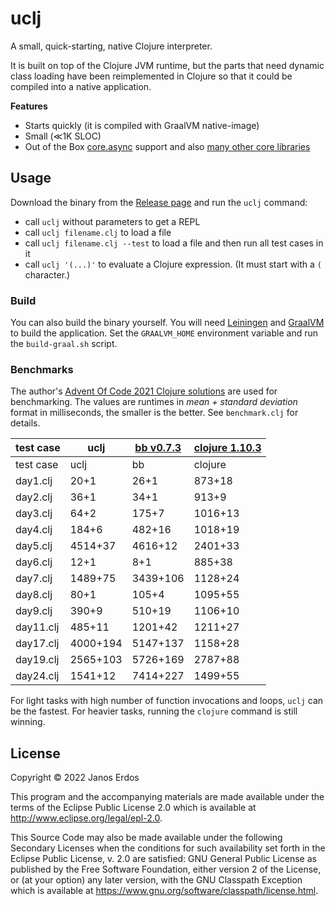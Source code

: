 # uclj

A small, quick-starting, native Clojure interpreter.

It is built on top of the Clojure JVM runtime, but the parts that need dynamic class loading have been reimplemented in Clojure so that it could be compiled into a native application.

**Features**

- Starts quickly (it is compiled with GraalVM native-image)
- Small (≪1K SLOC)
- Out of the Box [core.async](https://github.com/clojure/core.async) support and also [many other core libraries](https://github.com/erdos/uclj/blob/master/src/uclj/core.clj#L10)

## Usage

Download the binary from the [Release page](https://github.com/erdos/uclj/releases) and run the `uclj` command:
- call `uclj` without parameters to get a REPL
- call `uclj filename.clj` to load a file
- call `uclj filename.clj --test` to load a file and then run all test cases in it
- call `uclj '(...)'` to evaluate a Clojure expression. (It must start with a `(` character.)

### Build

You can also build the binary yourself. You will need [Leiningen](https://leiningen.org/) and [GraalVM](https://www.graalvm.org/downloads/) to build the application. Set the `GRAALVM_HOME` environment variable and run the `build-graal.sh` script.

### Benchmarks

The author's [Advent Of Code 2021 Clojure solutions](https://github.com/erdos/advent-of-code) are used for benchmarking. The values are runtimes in _mean + standard deviation_ format in milliseconds, the smaller is the better. See `benchmark.clj` for details.

| test case | uclj | [bb v0.7.3](https://github.com/babashka/babashka) | [clojure 1.10.3](https://clojure.org/)
| --------- | ---- | ------------------------------------------------- | ---------------------------------------
| test case  | uclj       | bb         | clojure
| day1.clj   | 20+1       | 26+1       | 873+18
| day2.clj   | 36+1       | 34+1       | 913+9
| day3.clj   | 64+2       | 175+7      | 1016+13
| day4.clj   | 184+6      | 482+16     | 1018+19
| day5.clj   | 4514+37    | 4616+12    | 2401+33
| day6.clj   | 12+1       | 8+1        | 885+38
| day7.clj   | 1489+75    | 3439+106   | 1128+24
| day8.clj   | 80+1       | 105+4      | 1095+55
| day9.clj   | 390+9      | 510+19     | 1106+10
| day11.clj  | 485+11     | 1201+42    | 1211+27
| day17.clj  | 4000+194   | 5147+137   | 1158+28
| day19.clj  | 2565+103   | 5726+169   | 2787+88
| day24.clj  | 1541+12    | 7414+227   | 1499+55

For light tasks with high number of function invocations and loops, `uclj` can be the fastest. For heavier tasks, running the `clojure` command is still winning.

## License

Copyright © 2022 Janos Erdos

This program and the accompanying materials are made available under the
terms of the Eclipse Public License 2.0 which is available at
http://www.eclipse.org/legal/epl-2.0.

This Source Code may also be made available under the following Secondary
Licenses when the conditions for such availability set forth in the Eclipse
Public License, v. 2.0 are satisfied: GNU General Public License as published by
the Free Software Foundation, either version 2 of the License, or (at your
option) any later version, with the GNU Classpath Exception which is available
at https://www.gnu.org/software/classpath/license.html.
